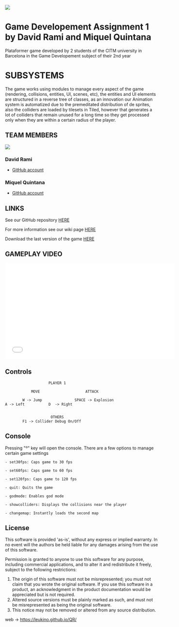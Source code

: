 ![](https://lh3.googleusercontent.com/yU7MrhiaFYht1BrckwnK3PqM7Ga-Y95iIMQ0fUV5Yp8nueO6fKCfzxq_ttAPbWfO_Rk1A6bG8yp_KQjb9I22nAj-v4LONWHL3lok6NI3)

# Game Developement Assignment 1 by David Rami and Miquel Quintana 
Plataformer game developed by 2 students of the CITM university in Barcelona in the Game Developement subject of their 2nd year

# SUBSYSTEMS
The game works using modules to manage every aspect of the game (rendering, collisions, entities, UI, scenes, etc), the entities and UI elements are structured in a reverse tree of classes, as an innovation our Animation system is automatized due to the premeditated 
distribution of de sprites, also the colliders are loaded by tilesets in Tiled, however that generates a lot of colliders that remain unused for a long time so they get processed only when they are within a certain radius of the player.

## TEAM MEMBERS

![](https://lh5.googleusercontent.com/7f6wff3Z2-I5YRCfbzg9KhBsG2fQlJxO5nZ5wGuAZVOrDJNzpkxPK3lZyka5-Z2TVoknGtjSwXt5wS41gGbSl9fwLxkkH4Xqz0sYWJADvVQvEBQQ84q5akvWnHmaUh3ghEyidQkh)

### David Rami
- [GitHub account](https://github.com/Paideieitor)

### Miquel Quintana
- [GitHub account](https://github.com/Leukino)

## LINKS
See our GitHub repository [HERE](https://github.com/Leukino/QR)

For more information see our wiki page [HERE](https://github.com/Leukino/QR/wiki)

Download the last version of the game [HERE](https://github.com/Leukino/QR/releases)

## GAMEPLAY VIDEO
<iframe width="560" height="315" src="VIDEO LINK QUE FALTA" frameborder="0" allow="accelerometer; autoplay; encrypted-media; gyroscope; picture-in-picture" allowfullscreen></iframe>

## Controls

					    PLAYER 1
				
       			MOVE			 		 ATTACK
		
	 		W -> Jump				SPACE -> Explosion 					
	A -> Left			D  -> Right					
		 									
								
					     OTHERS
			F1 -> Collider Debug On/Off
			
## Console

Pressing "º" key will open the console. There are a few options to manage certain game settings

	- set30fps: Caps game to 30 fps
	
	- set60fps: Caps game to 60 fps
	
	- set120fps: Caps game to 120 fps
	
	- quit: Quits the game
	
	- godmode: Enables god mode
	
	- showcolliders: Displays the collisions near the player
	
	- changemap: Instantly loads the second map
	
			
## License
This software is provided 'as-is', without any express or implied
warranty.  In no event will the authors be held liable for any damages
arising from the use of this software.

Permission is granted to anyone to use this software for any purpose,
including commercial applications, and to alter it and redistribute it
freely, subject to the following restrictions:

1. The origin of this software must not be misrepresented; you must not
   claim that you wrote the original software. If you use this software
   in a product, an acknowledgment in the product documentation would be
   appreciated but is not required.
2. Altered source versions must be plainly marked as such, and must not be
   misrepresented as being the original software.
3. This notice may not be removed or altered from any source distribution.
			
web -> https://leukino.github.io/QR/
